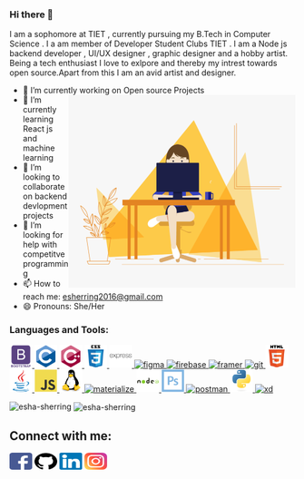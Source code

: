### Hi there 👋

<!--
**Esha-Sherring/Esha-sherring** is a ✨ _special_ ✨ repository because its `README.md` (this file) appears on your GitHub profile.
-->

I am a sophomore at TIET , currently pursuing my B.Tech in Computer Science . I a am member of Developer Student Clubs TIET . I am a Node js  backend developer , UI/UX designer , graphic designer and a hobby artist.
Being a tech enthusiast I love to exlpore and thereby my intrest towards open source.Apart from this I am an avid artist and designer.



























- 🔭 I’m currently working on Open source Projects <img src="0_K2WLMTExLyida7OR.gif" alt="alt text" width="400 rem" height="340 rem" align="right">
- 🌱 I’m currently learning React js and machine learning
- 👯 I’m looking to collaborate on backend devlopment projects 
- 🤔 I’m looking for help with competitve programming
- 📫 How to reach me: esherring2016@gmail.com
- 😄 Pronouns: She/Her<br>
<p>





</p>

<h3 align="left">Languages and Tools:</h3>
<p align="left"> <a href="https://getbootstrap.com" target="_blank"> <img src="https://raw.githubusercontent.com/devicons/devicon/master/icons/bootstrap/bootstrap-plain-wordmark.svg" alt="bootstrap" width="40" height="40"/> </a> <a href="https://www.cprogramming.com/" target="_blank"> <img src="https://raw.githubusercontent.com/devicons/devicon/master/icons/c/c-original.svg" alt="c" width="40" height="40"/> </a> <a href="https://www.w3schools.com/cpp/" target="_blank"> <img src="https://raw.githubusercontent.com/devicons/devicon/master/icons/cplusplus/cplusplus-original.svg" alt="cplusplus" width="40" height="40"/> </a> <a href="https://www.w3schools.com/css/" target="_blank"> <img src="https://raw.githubusercontent.com/devicons/devicon/master/icons/css3/css3-original-wordmark.svg" alt="css3" width="40" height="40"/> </a> <a href="https://expressjs.com" target="_blank"> <img src="https://raw.githubusercontent.com/devicons/devicon/master/icons/express/express-original-wordmark.svg" alt="express" width="40" height="40"/> </a> <a href="https://www.figma.com/" target="_blank"> <img src="https://www.vectorlogo.zone/logos/figma/figma-icon.svg" alt="figma" width="40" height="40"/> </a> <a href="https://firebase.google.com/" target="_blank"> <img src="https://www.vectorlogo.zone/logos/firebase/firebase-icon.svg" alt="firebase" width="40" height="40"/> </a> <a href="https://www.framer.com/" target="_blank"> <img src="https://www.vectorlogo.zone/logos/framer/framer-icon.svg" alt="framer" width="40" height="40"/> </a> <a href="https://git-scm.com/" target="_blank"> <img src="https://www.vectorlogo.zone/logos/git-scm/git-scm-icon.svg" alt="git" width="40" height="40"/> </a> <a href="https://www.w3.org/html/" target="_blank"> <img src="https://raw.githubusercontent.com/devicons/devicon/master/icons/html5/html5-original-wordmark.svg" alt="html5" width="40" height="40"/> </a> <a href="https://www.java.com" target="_blank"> <img src="https://raw.githubusercontent.com/devicons/devicon/master/icons/java/java-original.svg" alt="java" width="40" height="40"/> </a> <a href="https://developer.mozilla.org/en-US/docs/Web/JavaScript" target="_blank"> <img src="https://raw.githubusercontent.com/devicons/devicon/master/icons/javascript/javascript-original.svg" alt="javascript" width="40" height="40"/> </a> <a href="https://www.linux.org/" target="_blank"> <img src="https://raw.githubusercontent.com/devicons/devicon/master/icons/linux/linux-original.svg" alt="linux" width="40" height="40"/> </a> <a href="https://materializecss.com/" target="_blank"> <img src="https://raw.githubusercontent.com/prplx/svg-logos/5585531d45d294869c4eaab4d7cf2e9c167710a9/svg/materialize.svg" alt="materialize" width="40" height="40"/> </a> <a href="https://nodejs.org" target="_blank"> <img src="https://raw.githubusercontent.com/devicons/devicon/master/icons/nodejs/nodejs-original-wordmark.svg" alt="nodejs" width="40" height="40"/> </a> <a href="https://www.photoshop.com/en" target="_blank"> <img src="https://raw.githubusercontent.com/devicons/devicon/master/icons/photoshop/photoshop-line.svg" alt="photoshop" width="40" height="40"/> </a> <a href="https://postman.com" target="_blank"> <img src="https://www.vectorlogo.zone/logos/getpostman/getpostman-icon.svg" alt="postman" width="40" height="40"/> </a> <a href="https://www.python.org" target="_blank"> <img src="https://raw.githubusercontent.com/devicons/devicon/master/icons/python/python-original.svg" alt="python" width="40" height="40"/> </a> <a href="https://www.adobe.com/products/xd.html" target="_blank"> <img src="https://cdn.worldvectorlogo.com/logos/adobe-xd.svg" alt="xd" width="40" height="40"/> </a> </p>


<p><img align="left" src="https://github-readme-stats.vercel.app/api/top-langs?username=esha-sherring&show_icons=true&locale=en&layout=compact" alt="esha-sherring" /></p>
<p>
  
  
</p>
<p>&nbsp;<img align="center" src="https://github-readme-stats.vercel.app/api?username=esha-sherring&show_icons=true&locale=en" alt="esha-sherring" /></p>





<h2 align="left">Connect with me:</h2>
<p align="left">


<a href="https://www.facebook.com/esha_sherring" target="blank"><img align="center" src="facebook.svg" alt="esha_sherring" height="30" width="40" /></a>
<a href="https://www.github.com/Esha-Sherring" target="blank"><img align="center" src="github.svg" alt="esha_sherring" height="30" width="40" /></a>
<a href="https://www.linkedin.com/in/esha-sherring-1a32181b4/" target="blank"><img align="center" src="linkedin.svg" alt="esha sherring" height="30" width="40" /></a>
<a href="https://instagram.com/sherring.esha" target="blank"><img align="center" src="instagram.svg" alt="sherring.esha" height="30" width="40" /></a>

</p>

